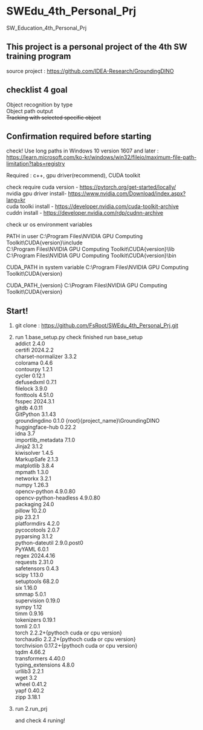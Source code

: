 # SWEdu_4th_Personal_Prj
SW_Education_4th_Personal_Prj

## This project is a personal project of the 4th SW training program
source project : https://github.com/IDEA-Research/GroundingDINO

## checklist 4 goal

Object recognition by type  
Object path output  
~~Tracking with selected specific object~~

## Confirmation required before starting
check!
Use long paths in Windows 10 version 1607 and later :
https://learn.microsoft.com/ko-kr/windows/win32/fileio/maximum-file-path-limitation?tabs=registry


Required : c++, gpu driver(recommend), CUDA toolkit

check require cuda version - https://pytorch.org/get-started/locally/  
nvidia gpu driver install- https://www.nvidia.com/Download/index.aspx?lang=kr  
cuda toolki install - https://developer.nvidia.com/cuda-toolkit-archive  
cuddn install - https://developer.nvidia.com/rdp/cudnn-archive  

check ur os environment variables

PATH in user
C:\Program Files\NVIDIA GPU Computing Toolkit\CUDA\{version}\include  
C:\Program Files\NVIDIA GPU Computing Toolkit\CUDA\{version}\lib  
C:\Program Files\NVIDIA GPU Computing Toolkit\CUDA\{version}\bin  

CUDA_PATH in system variable
C:\Program Files\NVIDIA GPU Computing Toolkit\CUDA\{version}

CUDA_PATH_{version}
C:\Program Files\NVIDIA GPU Computing Toolkit\CUDA\{version}

## Start!

1. git clone : 
https://github.com/FsRoot/SWEdu_4th_Personal_Prj.git

2. run 1.base_setup.py
   check finished run base_setup  
addict                 2.4.0  
certifi                2024.2.2  
charset-normalizer     3.3.2  
colorama               0.4.6  
contourpy              1.2.1  
cycler                 0.12.1  
defusedxml             0.7.1  
filelock               3.9.0  
fonttools              4.51.0  
fsspec                 2024.3.1  
gitdb                  4.0.11  
GitPython              3.1.43  
groundingdino          0.1.0        {root}\{project_name}\GroundingDINO  
huggingface-hub        0.22.2  
idna                   3.7  
importlib_metadata     7.1.0  
Jinja2                 3.1.2  
kiwisolver             1.4.5  
MarkupSafe             2.1.3  
matplotlib             3.8.4  
mpmath                 1.3.0  
networkx               3.2.1  
numpy                  1.26.3  
opencv-python          4.9.0.80  
opencv-python-headless 4.9.0.80  
packaging              24.0  
pillow                 10.2.0  
pip                    23.2.1  
platformdirs           4.2.0  
pycocotools            2.0.7  
pyparsing              3.1.2  
python-dateutil        2.9.0.post0  
PyYAML                 6.0.1  
regex                  2024.4.16  
requests               2.31.0  
safetensors            0.4.3  
scipy                  1.13.0  
setuptools             68.2.0  
six                    1.16.0  
smmap                  5.0.1  
supervision            0.19.0  
sympy                  1.12  
timm                   0.9.16  
tokenizers             0.19.1  
tomli                  2.0.1  
torch                  2.2.2+{pythoch cuda or cpu version}  
torchaudio             2.2.2+{pythoch cuda or cpu version}  
torchvision            0.17.2+{pythoch cuda or cpu version}  
tqdm                   4.66.2  
transformers           4.40.0  
typing_extensions      4.8.0  
urllib3                2.2.1  
wget                   3.2  
wheel                  0.41.2  
yapf                   0.40.2  
zipp                   3.18.1  

3. run 2.run_prj
   
   and check 4 runing!